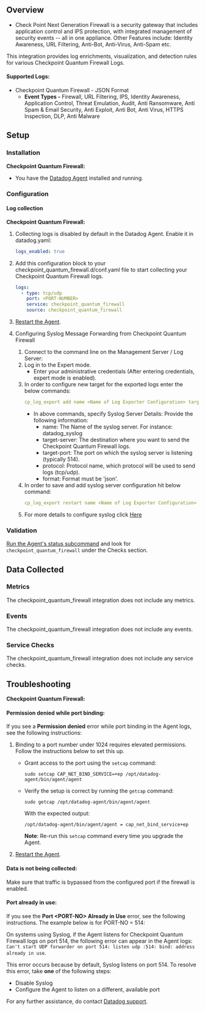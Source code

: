 ## Overview

- Check Point Next Generation Firewall is a security gateway that includes application control and IPS protection, with integrated management of security events -- all in one appliance. Other Features include: Identity Awareness, URL Filtering, Anti-Bot, Anti-Virus, Anti-Spam etc.

This integration provides log enrichments, visualization, and detection rules for various Checkpoint Quantum Firewall Logs.

#### Supported Logs:

- Checkpoint Quantum Firewall - JSON Format
  - **Event Types -** Firewall, URL Filtering, IPS, Identity Awareness, Application Control, Threat Emulation, Audit, Anti Ransomware, Anti Spam & Email Security, Anti Exploit, Anti Bot, Anti Virus, HTTPS Inspection, DLP, Anti Malware

## Setup

### Installation

**Checkpoint Quantum Firewall:**

- You have the [Datadog Agent][5] installed and running.

### Configuration

#### Log collection

**Checkpoint Quantum Firewall:**

1. Collecting logs is disabled by default in the Datadog Agent. Enable it in datadog.yaml:

   ```yaml
   logs_enabled: true
   ```

2. Add this configuration block to your checkpoint_quantum_firewall.d/conf.yaml file to start collecting your Checkpoint Quantum Firewall logs.

   ```yaml
   logs:
     - type: tcp/udp
       port: <PORT-NUMBER>
       service: checkpoint_quantum_firewall
       source: checkpoint_quantum_firewall
   ```

3. [Restart the Agent][2].

4. Configuring Syslog Message Forwarding from Checkpoint Quantum Firewall
   1. Connect to the command line on the Management Server / Log Server:
   2. Log in to the Expert mode.
      - Enter your administrative credentials (After entering credentials, expert mode is enabled).
   3. In order to configure new target for the exported logs enter the below commands:
      ```yaml
      cp_log_export add name <Name of Log Exporter Configuration> target-server <HostName or IP address of Target Server> target-port <Port on Target Server> protocol {tcp | udp} format json
      ```
      - In above commands, specify Syslog Server Details:
        Provide the following information:
        - name: The Name of the syslog server. For instance: datadog_syslog
        - target-server: The destination where you want to send the Checkpoint Quantum Firewall logs.
        - target-port: The port on which the syslog server is listening (typically 514).
        - protocol: Protocol name, which protocol will be used to send logs (tcp/udp).
        - format: Format must be 'json'.
   4. In order to save and add syslog server configuration hit below command:
      ```yaml
      cp_log_export restart name <Name of Log Exporter Configuration>
      ```
   5. For more details to configure syslog click [Here][6]

### Validation

[Run the Agent's status subcommand][3] and look for `checkpoint_quantum_firewall` under the Checks section.

## Data Collected

### Metrics

The checkpoint_quantum_firewall integration does not include any metrics.

### Events

The checkpoint_quantum_firewall integration does not include any events.

### Service Checks

The checkpoint_quantum_firewall integration does not include any service checks.

## Troubleshooting

**Checkpoint Quantum Firewall:**

#### Permission denied while port binding:

If you see a **Permission denied** error while port binding in the Agent logs, see the following instructions:

1.  Binding to a port number under 1024 requires elevated permissions. Follow the instructions below to set this up.

    - Grant access to the port using the `setcap` command:

      ```
      sudo setcap CAP_NET_BIND_SERVICE=+ep /opt/datadog-agent/bin/agent/agent
      ```

    - Verify the setup is correct by running the `getcap` command:

      ```
      sudo getcap /opt/datadog-agent/bin/agent/agent
      ```

      With the expected output:

      ```
      /opt/datadog-agent/bin/agent/agent = cap_net_bind_service+ep
      ```

      **Note**: Re-run this `setcap` command every time you upgrade the Agent.

2.  [Restart the Agent][2].

#### Data is not being collected:

Make sure that traffic is bypassed from the configured port if the firewall is enabled.

#### Port already in use:

If you see the **Port <PORT-NO\> Already in Use** error, see the following instructions. The example below is for PORT-NO = 514:

On systems using Syslog, if the Agent listens for Checkpoint Quantum Firewall logs on port 514, the following error can appear in the Agent logs: `Can't start UDP forwarder on port 514: listen udp :514: bind: address already in use`.

This error occurs because by default, Syslog listens on port 514. To resolve this error, take **one** of the following steps:

- Disable Syslog
- Configure the Agent to listen on a different, available port

For any further assistance, do contact [Datadog support][4].

[2]: https://docs.datadoghq.com/agent/guide/agent-commands/#start-stop-and-restart-the-agent
[3]: https://docs.datadoghq.com/agent/guide/agent-commands/#agent-status-and-information
[4]: https://docs.datadoghq.com/help/
[5]: https://docs.datadoghq.com/agent/
[6]: https://sc1.checkpoint.com/documents/R81.20/WebAdminGuides/EN/CP_R81.20_LoggingAndMonitoring_AdminGuide/Content/Topics-LMG/Log-Exporter-Configuration-in-CLI-Basic.htm?tocpath=Log%20Exporter%7CConfiguring%20Log%20Exporter%20in%20CLI%7C_____1
